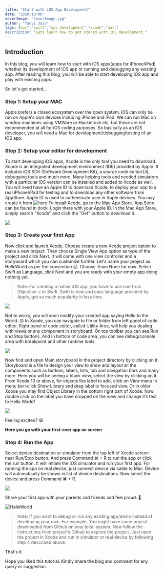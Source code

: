 ```yaml
---
title: "Start with iOS App Development"
date: "2020-10-06"
coverImage: "CoverImage.jpg"
author: "Tanvi Jain"
tags: [ios","swift","app development","xcode","mac"]
description: "Lets learn how to get stared with iOS development."
---
```


## Introduction
In this blog, you will learn how to start with iOS apps(apps for iPhone/iPad) whether its development of iOS app or running and debugging any existing app. After reading this blog, you will be able to start developing iOS app and play with existing apps.

So let's get started...

### Step 1: Setup your MAC
Apple prefers a closed ecosystem over the open system. iOS can only be run on Apple's own devices including iPhone and iPad.
We can run Mac on window machines using VMWare or Hackintosh etc. but these are not recommended at all for iOS coding purposes.
So basically as an iOS developer, you will need a Mac for development/debugging/testing of an iOS app.

### Step 2: Setup your editor for development
To start developing iOS apps, Xcode is the only tool you need to download. Xcode is an integrated development environment (IDE) provided by Apple. It includes iOS SDK (Software Development Kit), a source code editor(UI), debugging tools and much more. Many helping tools and needed simulators with a particular iOS version can be installed and added to Xcode as well.
You will need have an Apple ID to download Xcode, to deploy your app to a real iPhone/iPad for testing and to download any other software from AppStore.
Apple ID is used to authenticate user in Apple devices. You may create it from ![here](https://appleid.apple.com/account#!&page=create)
To install Xcode, go to the Mac App Store. App Store can be found in dock. Login there with your Apple ID. In the Mac App Store, simply search "Xcode" and click the "Get" button to download it.

![](Imag1.jpg)

### Step 3: Create your first App
Now click and launch Xcode. 
Choose create a new Xcode project option to make a new project. 
Then choose Single View App option as type of the project and click Next. It will come with one view controller and a storyboard which you can customize further.
Let's name your project as HelloWorld as per the convention 😉. 
Choose Team None for now. Select Swift as Language, click Next and you are ready with your empty app doing nothing yet.

> Note: For creating a native iOS app, you have to use one from Objective-c or Swift. Swift is new and easy language provided by Apple, got so much popularity in less time.

![](Image2.jpg)

Not to worry, you will soon modify your created app saying Hello to the World. 😍
In Xcode, you can navigate to file or folder from left panel of code editor. Right panel of code editor, called Utility Area, will help you dealing with views or any component in storyboard. On top toolbar you can see Run and Stop buttons. And in bottom of code area, you can see debug/console area with breakpoint and other runtime tools.

![](Image6.jpg)

Now find and open Main.storyboard in the project directory by clicking on it. Storyboard is a file to design your view to show and layout all the components such as buttons, labels, lists, tab and navigation bars and many more.
Here you will be seeing a blank view, select the view by clicking on it. From Xcode 10 or above, for objects like label to add, click on View menu in menu bar>click Show Library and drag label to focused view. 
Or in older Xcode you may find Object Library in the bottom right part of Xcode.
Now double click on the label you have dropped on the view and change it’s text to Hello World!

![](Image3.jpg)

Feeling excited? 😃

**Here you go with your first-ever app on screen**

### Step 4: Run the App
Select device destination or simulator from the top left of Xcode screen near Run/Stop button. And press Command ⌘ + R to run the app or click the run button. It will initiate the iOS simulator and run your first app.
For running the app on real device, just connect device via cable to Mac. Device will automatically be shown in list of device destinations. Now select the device and press Command ⌘ + R.

![](Image4.jpg)


Share your first app with your parents and friends and feel proud. 👏 

![HelloWorld](Image5.jpg)

> Note: If you want to debug or run any existing app/demo instead of developing your own. For example, You might have some project downloaded from Github on your local system. Now follow the instructions from project's Github to explore the project. 
> Just open the project in Xcode and run in simulator or real device by following step 4 described above.

That's it. 

Hope you liked this tutorial. Kindly share the blog and comment for any query or suggestion. 
